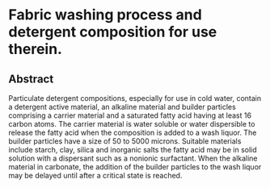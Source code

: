 # Fabric washing process and detergent composition for use therein.

## Abstract
Particulate detergent compositions, especially for use in cold water, contain a detergent active material, an alkaline material and builder particles comprising a carrier material and a saturated fatty acid having at least 16 carbon atoms. The carrier material is water soluble or water dispersible to release the fatty acid when the composition is added to a wash liquor. The builder particles have a size of 50 to 5000 microns. Suitable materials include starch, clay, silica and inorganic salts the fatty acid may be in solid solution with a dispersant such as a nonionic surfactant. When the alkaline material in carbonate, the addition of the builder particles to the wash liquor may be delayed until after a critical state is reached.